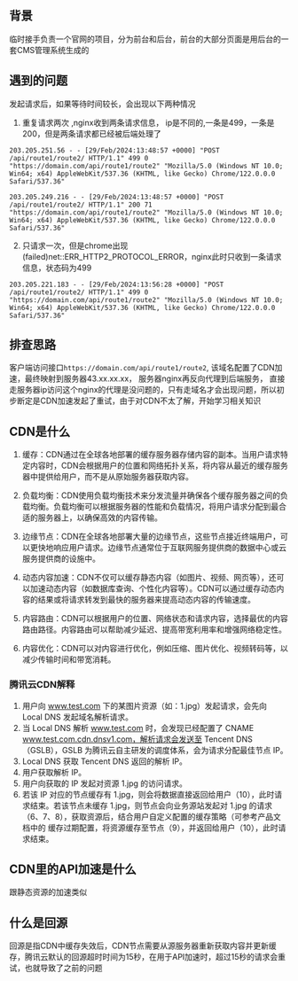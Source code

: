 ## 背景
临时接手负责一个官网的项目，分为前台和后台，前台的大部分页面是用后台的一套CMS管理系统生成的
## 遇到的问题
发起请求后，如果等待时间较长，会出现以下两种情况
1. 重复请求两次 ,nginx收到两条请求信息， ip是不同的,一条是499，一条是200，但是两条请求都已经被后端处理了 

```code
203.205.251.56 - - [29/Feb/2024:13:48:57 +0000] "POST /api/route1/route2/ HTTP/1.1" 499 0 "https://domain.com/api/route1/route2" "Mozilla/5.0 (Windows NT 10.0; Win64; x64) AppleWebKit/537.36 (KHTML, like Gecko) Chrome/122.0.0.0 Safari/537.36"

203.205.249.216 - - [29/Feb/2024:13:48:57 +0000] "POST /api/route1/route2/ HTTP/1.1" 200 71 "https://domain.com/api/route1/route2" "Mozilla/5.0 (Windows NT 10.0; Win64; x64) AppleWebKit/537.36 (KHTML, like Gecko) Chrome/122.0.0.0 Safari/537.36"
``` 

2. 只请求一次，但是chrome出现   (failed)net::ERR_HTTP2_PROTOCOL_ERROR，nginx此时只收到一条请求信息，状态码为499 

```code
203.205.221.183 - - [29/Feb/2024:13:56:28 +0000] "POST /api/route1/route2/ HTTP/1.1" 499 0 "https://domain.com/api/route1/route2" "Mozilla/5.0 (Windows NT 10.0; Win64; x64) AppleWebKit/537.36 (KHTML, like Gecko) Chrome/122.0.0.0 Safari/537.36"
```

## 排查思路
客户端访问接口```https://domain.com/api/route1/route2```,  该域名配置了CDN加速，最终映射到服务器43.xx.xx.xx， 服务器nginx再反向代理到后端服务，
直接走服务器ip访问这个nginx的代理是没问题的，只有走域名才会出现问题，所以初步断定是CDN加速发起了重试，由于对CDN不太了解，开始学习相关知识
## CDN是什么
1. 缓存：CDN通过在全球各地部署的缓存服务器存储内容的副本。当用户请求特定内容时，CDN会根据用户的位置和网络拓扑关系，将内容从最近的缓存服务器中提供给用户，而不是从原始服务器获取内容。

2. 负载均衡：CDN使用负载均衡技术来分发流量并确保各个缓存服务器之间的负载均衡。负载均衡可以根据服务器的性能和负载情况，将用户请求分配到最合适的服务器上，以确保高效的内容传输。

3. 边缘节点：CDN在全球各地部署大量的边缘节点，这些节点接近终端用户，可以更快地响应用户请求。边缘节点通常位于互联网服务提供商的数据中心或云服务提供商的设施中。

3. 动态内容加速：CDN不仅可以缓存静态内容（如图片、视频、网页等），还可以加速动态内容（如数据库查询、个性化内容等）。CDN可以通过缓存动态内容的结果或将请求转发到最快的服务器来提高动态内容的传输速度。

4. 内容路由：CDN可以根据用户的位置、网络状态和请求内容，选择最优的内容路由路径。内容路由可以帮助减少延迟、提高带宽利用率和增强网络稳定性。

5. 内容优化：CDN可以对内容进行优化，例如压缩、图片优化、视频转码等，以减少传输时间和带宽消耗。
### 腾讯云CDN解释
1. 用户向 www.test.com 下的某图片资源（如：1.jpg）发起请求，会先向 Local DNS 发起域名解析请求。
2. 当 Local DNS 解析 www.test.com 时，会发现已经配置了 CNAME www.test.com.cdn.dnsv1.com，解析请求会发送至 Tencent DNS（GSLB），GSLB 为腾讯云自主研发的调度体系，会为请求分配最佳节点 IP。
3. Local DNS 获取 Tencent DNS 返回的解析 IP。
4. 用户获取解析 IP。
5. 用户向获取的 IP 发起对资源 1.jpg 的访问请求。
6. 若该 IP 对应的节点缓存有 1.jpg，则会将数据直接返回给用户（10），此时请求结束。若该节点未缓存 1.jpg，则节点会向业务源站发起对 1.jpg 的请求（6、7、8），获取资源后，结合用户自定义配置的缓存策略（可参考产品文档中的 缓存过期配置，将资源缓存至节点（9），并返回给用户（10），此时请求结束。
## CDN里的API加速是什么
跟静态资源的加速类似
## 什么是回源
回源是指CDN中缓存失效后，CDN节点需要从源服务器重新获取内容并更新缓存，腾讯云默认的回源超时时间为15秒，在用于API加速时，超过15秒的请求会重试，也就导致了之前的问题


